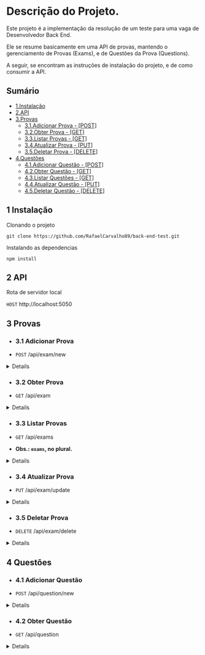 # Descrição do Projeto.

<p>Este projeto é a implementação da resolução de um teste para uma vaga de Desenvolvedor Back End.</p>

<p>Ele se resume basicamente em uma API de provas, mantendo o gerenciamento de Provas (Exams), e de Questões da Prova (Questions).</p>

<p>A seguir, se encontram as instruções de instalação do projeto, e de como consumir a API.</p>


## Sumário

* [1.Instalação](#1-instalacao)
* [2.API](#2-api)
* [3.Provas](#3-provas)
  * [3.1.Adicionar Prova - [POST]](#31-adicionar-prova)
  * [3.2.Obter Prova - [GET]](#32-obter-prova)
  * [3.3.Listar Provas - [GET]](#33-listar-provas)
  * [3.4.Atualizar Prova - [PUT]](#34-atualizar-prova)
  * [3.5.Deletar Prova - [DELETE]](#35-deletar-prova)
* [4.Questões](#3-questoes)
  * [4.1.Adicionar Questão - [POST]](#31-adicionar-questao)
  * [4.2.Obter Questão - [GET]](#32-obter-questao)
  * [4.3.Listar Questões - [GET]](#33-listar-questoes)
  * [4.4.Atualizar Questão - [PUT]](#34-atualizar-questao)
  * [4.5.Deletar Questão - [DELETE]](#35-deletar-questao)


## 1 Instalação

<p>Clonando o projeto</p>

```console
git clone https://github.com/RafaelCarvalho89/back-end-test.git
```

<p>Instalando as dependencias</p>

```console
npm install
```


## 2 API

Rota de servidor local

`HOST` http://localhost:5050


## 3 Provas


  - ### 3.1 Adicionar Prova

  - `POST` /api/exam/new

  <details>

  #### Parâmetros da requisição
  |Tipo|Nome|Descrição|Schema|
  |---|---|---|---|
  |**Body**|**name**  <br>*required*|O nome da Prova.|string|
  |**Body**|**description**  <br>*required*|Descrição da Prova.|string|
  |**Body**|**type**  <br>*required*|Tipo da Prova. Obs.: `"ONLINE"` ou `"OFFLINE"`  |string|
  |**Body**|**questions**  <br>*optional*|Questões da Prova. Obs: Um Array de `question`. |[question[]](#question)|


  #### Question
  |Tipo|Nome|Descrição|Schema|
  |---|---|---|---|
  |**Body**|**statement**  <br>*required*|O enunciado da Questão.|string|
  |**Body**|**options**  <br>*required*|Opções da Questão. Obs: Um Array de `option`. |[option[]](#option)|


  #### Option
  |Tipo|Nome|Descrição|Schema|
  |---|---|---|---|
  |**Body**|**key**  <br>*required*|A chave da opção.|string|
  |**Body**|**value**  <br>*required*|O valor da opção.|string|
  |**Body**|**correct**  <br>*required*|Se a opção é verdadeira ou falsa. Obs.: `true` ou `false`|boolean|


  **Exemplo da requisição passando uma prova `COM QUESTÕES`.**
  ```json
  {
    "name": "Prova AMARELA",
    "description": "Prova completa",
    "type": "ONLINE",
    "questions": [
      {
        "statement": "Qual o sentido da vida, do universo e tudo mais?",
        "options": [
          {
            "key": "a",
            "value": "viver",
            "correct": false
          },
          {
            "key": "b",
            "value": "beber café",
            "correct": false
          },
          {
            "key": "c",
            "value": "codar",
            "correct": false
          },
          {
            "key": "d",
            "value": "42",
            "correct": true
          }
        ]
      }
    ]
  }
  ```


  **`200 OK` - Exemplo de resposta da requisição passando uma prova `COM QUESTÕES` e com `SUCESSO`.**
  ```json
  {
    "id": "6050f9e222a72e7089ed1988",
    "name": "Prova AMARELA",
    "description": "Prova completa",
    "type": "ONLINE",
    "questions": [
      {
        "id": "6050f9e222a72e7089ed1987",
        "statement": "Qual o sentido da vida, do universo e tudo mais?",
        "options": [
          {
            "key": "a",
            "value": "viver",
            "correct": false,
            "id": "6050f9e222a72e7089ed1983"
          },
          {
            "key": "b",
            "value": "beber café",
            "correct": false,
            "id": "6050f9e222a72e7089ed1984"
          },
          {
            "key": "c",
            "value": "codar",
            "correct": false,
            "id": "6050f9e222a72e7089ed1985"
          },
          {
            "key": "d",
            "value": "42",
            "correct": true,
            "id": "6050f9e222a72e7089ed1986"
          }
        ]
      }
    ]
  }
  ```


  **Exemplo da requisição passando uma prova `SEM QUESTÕES`.**
  ```json
  {
    "name": "Prova AZUL",
    "description": "Prova sem questões",
    "type": "ONLINE"
  }
  ```


  **`200 OK` - Exemplo de resposta da requisição passando uma prova `SEM QUESTÕES` e com `SUCESSO`.**
  ```json
  {
    "id": "6050f9e222a72e7089ed2021",
    "name": "Prova AZUL",
    "description": "Prova sem questões",
    "type": "ONLINE",
    "questions": []
  }
  ```
</details>


  - ### 3.2 Obter Prova

  - `GET` /api/exam

  <details>

  #### Parâmetros da requisição
  |Tipo|Nome|Descrição|Schema|
  |---|---|---|---|
  |**Body**|**id**  <br>*required*|O id da Prova.|string|


  **Exemplo da requisição obter prova.**
  ```json
  {
    "id": "6050f9e222a72e7089ed1988"
  }
  ```


  **`200 OK` - Exemplo de resposta da requisição obter prova com `SUCESSO`.**
  ```json
  {
    "id": "6050f9e222a72e7089ed1988",
    "name": "Prova AMARELA",
    "description": "Prova completa",
    "type": "ONLINE",
    "questions": [
      {
        "id": "6050f9e222a72e7089ed1987",
        "statement": "Qual o sentido da vida, do universo e tudo mais?",
        "options": [
          {
            "key": "a",
            "value": "viver",
            "correct": false,
            "id": "6050f9e222a72e7089ed1983"
          },
          {
            "key": "b",
            "value": "beber café",
            "correct": false,
            "id": "6050f9e222a72e7089ed1984"
          },
          {
            "key": "c",
            "value": "codar",
            "correct": false,
            "id": "6050f9e222a72e7089ed1985"
          },
          {
            "key": "d",
            "value": "42",
            "correct": true,
            "id": "6050f9e222a72e7089ed1986"
          }
        ]
      }
    ]
  }
  ```
  </details>

  - ### 3.3 Listar Provas

  - `GET` /api/exams 
  
  - **Obs.: `exams`, no plural.**

  <details>

  #### Requisição sem Parâmetros

  **`200 OK` - Exemplo de resposta da requisição listar provas com `SUCESSO`.**
  ```json
  [
    {
      "name": "Prova AMARELA",
      "description": "Prova sem questões",
      "type": "OFFLINE",
      "questions": [],
      "id": "60500a71fef08553a78d1948"
    },
    {
      "name": "Prova AZUL",
      "description": "Prova sem questões",
      "type": "ONLINE",
      "questions": [],
      "id": "605104ab28fda7815af489ae"
    }
  ]
  ```
  </details>


  - ### 3.4 Atualizar Prova

  - `PUT` /api/exam/update

  <details>

  #### Parâmetros da requisição
  |Tipo|Nome|Descrição|Schema|
  |---|---|---|---|
  |**Body**|**id**  <br>*required*|O id da Prova.|string|
  |**Body**|**name**  <br>*required*|O nome da Prova.|string|
  |**Body**|**description**  <br>*required*|Descrição da Prova.|string|
  |**Body**|**type**  <br>*required*|Tipo da Prova. Obs.: `"ONLINE"` ou `"OFFLINE"`  |string|
  |**Body**|**questions**  <br>*required*|Questões da Prova. Obs: Um Array de `question`. |[question[]](#question)|


  #### Question
  |Tipo|Nome|Descrição|Schema|
  |---|---|---|---|
  |**Body**|**id**  <br>*required*|O id da Questão.|string|
  |**Body**|**statement**  <br>*required*|O enunciado da Questão.|string|
  |**Body**|**options**  <br>*required*|Opções da Questão. Obs: Um Array de `option`. |[option[]](#option)|


  #### Option
  |Tipo|Nome|Descrição|Schema|
  |---|---|---|---|
  |**Body**|**key**  <br>*required*|A chave da opção.|string|
  |**Body**|**value**  <br>*required*|O valor da opção.|string|
  |**Body**|**correct**  <br>*required*|Se a opção é verdadeira ou falsa. Obs.: `true` ou `false`|boolean|


  **Exemplo da requisição para atualização de prova.**
  ```json
  {
    "id": "6050f9e222a72e7089ed1988",
    "name": "Prova AMARELA 2021 ATUALIZADA",
    "description": "Prova completa 2021 ATUALIZADA",
    "type": "ONLINE",
    "questions": [
      {
        "statement": "Qual o sentido da vida, do universo e tudo mais? 2021 ATUALIZADO ¯\_(ツ)_/¯",
        "options": [
          {
            "key": "a",
            "value": "viver",
            "correct": false
          },
          {
            "key": "b",
            "value": "beber café",
            "correct": false
          },
          {
            "key": "c",
            "value": "codar",
            "correct": false
          },
          {
            "key": "d",
            "value": "42",
            "correct": true
          }
        ]
      }
    ]
  }
  ```


  **`200 OK` - Exemplo de resposta da requisição para atualização de prova com `SUCESSO`.**
  ```json
  {
    "id": "6050f9e222a72e7089ed1988",
    "name": "Prova AMARELA 2021 ATUALIZADA",
    "description": "Prova completa 2021 ATUALIZADA",
    "type": "ONLINE",
    "questions": [
      {
        "id": "6050f9e222a72e7089ed1987",
        "statement": "Qual o sentido da vida, do universo e tudo mais? 2021 ATUALIZADO ¯\_(ツ)_/¯",
        "options": [
          {
            "key": "a",
            "value": "viver",
            "correct": false,
            "id": "6050f9e222a72e7089ed1983"
          },
          {
            "key": "b",
            "value": "beber café",
            "correct": false,
            "id": "6050f9e222a72e7089ed1984"
          },
          {
            "key": "c",
            "value": "codar",
            "correct": false,
            "id": "6050f9e222a72e7089ed1985"
          },
          {
            "key": "d",
            "value": "42",
            "correct": true,
            "id": "6050f9e222a72e7089ed1986"
          }
        ]
      }
    ]
  }
  ``` 


  </details>

  - ### 3.5 Deletar Prova

  - `DELETE` /api/exam/delete

  <details>

  #### Parâmetros da requisição
  |Tipo|Nome|Descrição|Schema|
  |---|---|---|---|
  |**Body**|**id**  <br>*required*|O id da Prova.|string|


  **Exemplo da requisição deletar prova.**
  ```json
  {
    "id": "60510d9b9062ed8fc8ad2a6e"
  }
  ```


  **`200 OK` - Exemplo de resposta da requisição deletar prova com `SUCESSO`.**
  ```json
  {
    "delete": "ok"
  }
  ```
  </details>


## 4 Questões


  - ### 4.1 Adicionar Questão

  - `POST` /api/question/new

  <details>

  #### Parâmetros da requisição
  |Tipo|Nome|Descrição|Schema|
  |---|---|---|---|
  |**Body**|**examId**  <br>*required*|O id da Prova que a Questão será adicionada.|string|
  |**Body**|**statement**  <br>*required*|O enunciado da Questão.|string|
  |**Body**|**options**  <br>*required*|Opções da Questão. Obs: Um Array de `option`. |[option[]](#option)|


  #### Option
  |Tipo|Nome|Descrição|Schema|
  |---|---|---|---|
  |**Body**|**key**  <br>*required*|A chave da opção.|string|
  |**Body**|**value**  <br>*required*|O valor da opção.|string|
  |**Body**|**correct**  <br>*required*|Se a opção é verdadeira ou falsa. Obs.: `true` ou `false`|boolean|


  **Exemplo da requisição adicionar Questão.**
  ```json
  {
    "examId": "60500a71fef08553a78d1948",
    "statement": "Qual o sentido da vida, do universo e tudo mais?",
    "options": [
      {
        "key": "a",
        "value": "viver",
        "correct": false
      },
      {
        "key": "b",
        "value": "beber café",
        "correct": false
      },
      {
        "key": "c",
        "value": "codar",
        "correct": false
      },
      {
        "key": "d",
        "value": "42",
        "correct": true
      }
    ]
  }
  ```


  **`200 OK` - Exemplo de resposta da requisição adicionar Questão com `SUCESSO`.**
  ```json
  {
    "id": "605112af2a3daa997ee6bb8f",
    "statement": "Qual o sentido da vida, do universo e tudo mais?",
    "options": [
      {
        "key": "a",
        "value": "viver",
        "correct": false,
        "id": "605112af2a3daa997ee6bb90"
      },
      {
        "key": "b",
        "value": "beber café",
        "correct": false,
        "id": "605112af2a3daa997ee6bb91"
      },
      {
        "key": "c",
        "value": "codar",
        "correct": false,
        "id": "605112af2a3daa997ee6bb92"
      },
      {
        "key": "d",
        "value": "42",
        "correct": true,
        "id": "605112af2a3daa997ee6bb93"
      }
    ]
  }
  ```

  </details>


  - ### 4.2 Obter Questão

  - `GET` /api/question

  <details>

  #### Parâmetros da requisição
  |Tipo|Nome|Descrição|Schema|
  |---|---|---|---|
  |**Body**|**id**  <br>*required*|O id da Questão.|string|


  **Exemplo da requisição obter questão.**
  ```json
  {
    "id": "605112af2a3daa997ee6bb8f"
  }
  ```


  **`200 OK` - Exemplo de resposta da requisição obter questão com `SUCESSO`.**
  ```json
  {
    "id": "605112af2a3daa997ee6bb8f",
    "statement": "Qual o sentido da vida, do universo e tudo mais?",
    "options": [
      {
        "key": "a",
        "value": "viver",
        "correct": false,
        "id": "605112af2a3daa997ee6bb90"
      },
      {
        "key": "b",
        "value": "beber café",
        "correct": false,
        "id": "605112af2a3daa997ee6bb91"
      },
      {
        "key": "c",
        "value": "codar",
        "correct": false,
        "id": "605112af2a3daa997ee6bb92"
      },
      {
        "key": "d",
        "value": "42",
        "correct": true,
        "id": "605112af2a3daa997ee6bb93"
      }
    ],
    "examId": "60500a71fef08553a78d1948",
    "examName": "Prova AMARELA"
  }
  ```
  </details>
